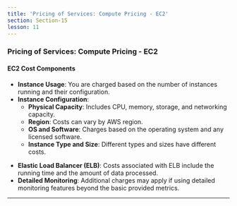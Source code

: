 ```yaml
---
title: 'Pricing of Services: Compute Pricing - EC2'
section: Section-15
lesson: 11
---
```


### Pricing of Services: Compute Pricing - EC2

#### EC2 Cost Components

- **Instance Usage**: You are charged based on the number of instances running and their configuration.
- **Instance Configuration**:
  - **Physical Capacity**: Includes CPU, memory, storage, and networking capacity.
  - **Region**: Costs can vary by AWS region.
  - **OS and Software**: Charges based on the operating system and any licensed software.
  - **Instance Type and Size**: Different types and sizes have different costs.

<!-- pagebreak -->

- **Elastic Load Balancer (ELB)**: Costs associated with ELB include the running time and the amount of data processed.
- **Detailed Monitoring**: Additional charges may apply if using detailed monitoring features beyond the basic provided metrics.

---
